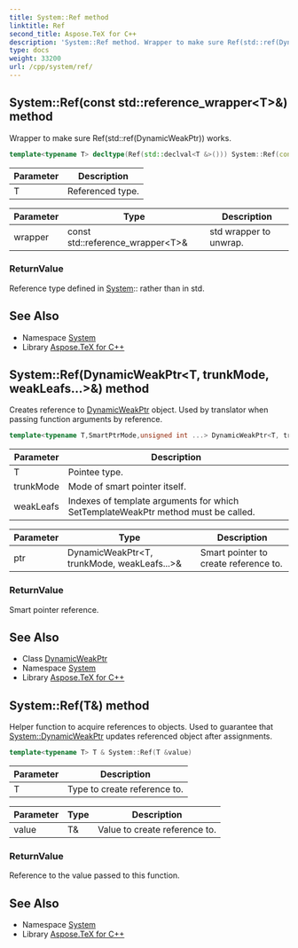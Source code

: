 ```yaml
---
title: System::Ref method
linktitle: Ref
second_title: Aspose.TeX for C++
description: 'System::Ref method. Wrapper to make sure Ref(std::ref(DynamicWeakPtr)) works in C++.'
type: docs
weight: 33200
url: /cpp/system/ref/
---
```

## System::Ref(const std::reference_wrapper\<T\>\&) method


Wrapper to make sure Ref(std::ref(DynamicWeakPtr)) works.

```cpp
template<typename T> decltype(Ref(std::declval<T &>())) System::Ref(const std::reference_wrapper<T> &wrapper)
```


| Parameter | Description |
| --- | --- |
| T | Referenced type. |

| Parameter | Type | Description |
| --- | --- | --- |
| wrapper | const std::reference_wrapper\<T\>\& | std wrapper to unwrap. |

### ReturnValue

Reference type defined in [System](../):: rather than in std.

## See Also

* Namespace [System](../)
* Library [Aspose.TeX for C++](../../)
## System::Ref(DynamicWeakPtr\<T, trunkMode, weakLeafs...\>\&) method


Creates reference to [DynamicWeakPtr](../dynamicweakptr/) object. Used by translator when passing function arguments by reference.

```cpp
template<typename T,SmartPtrMode,unsigned int ...> DynamicWeakPtr<T, trunkMode, weakLeafs...>::Reference System::Ref(DynamicWeakPtr<T, trunkMode, weakLeafs...> &ptr)
```


| Parameter | Description |
| --- | --- |
| T | Pointee type. |
| trunkMode | Mode of smart pointer itself. |
| weakLeafs | Indexes of template arguments for which SetTemplateWeakPtr method must be called. |

| Parameter | Type | Description |
| --- | --- | --- |
| ptr | DynamicWeakPtr\<T, trunkMode, weakLeafs...\>\& | Smart pointer to create reference to. |

### ReturnValue

Smart pointer reference.

## See Also

* Class [DynamicWeakPtr](../dynamicweakptr/)
* Namespace [System](../)
* Library [Aspose.TeX for C++](../../)
## System::Ref(T\&) method


Helper function to acquire references to objects. Used to guarantee that [System::DynamicWeakPtr](../dynamicweakptr/) updates referenced object after assignments.

```cpp
template<typename T> T & System::Ref(T &value)
```


| Parameter | Description |
| --- | --- |
| T | Type to create reference to. |

| Parameter | Type | Description |
| --- | --- | --- |
| value | T\& | Value to create reference to. |

### ReturnValue

Reference to the value passed to this function.

## See Also

* Namespace [System](../)
* Library [Aspose.TeX for C++](../../)
